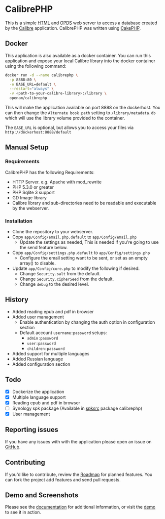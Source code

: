 # CalibrePHP

This is a simple [HTML](http://en.wikipedia.org/wiki/HTML) and [OPDS](http://en.wikipedia.org/wiki/OPDS) web server to access a database created by the [Calibre](http://calibre-ebook.com) application. CalibrePHP was written using [CakePHP](http://cakephp.org).

## Docker
This application is also available as a docker container. You can run this application and expose your local Calibre library into the docker container using the following command:

```bash
docker run -d --name calibrephp \
  -p 8888:80 \
  -e BASE_URL=default \
  --restart="always" \
  -v <path-to-your-calibre-library>:/library \
  openam/calibrephp
```

This will make the application available on port 8888 on the dockerhost. You can then change the `Alternate book path` setting to `/library/metadata.db` which will use the library volume provided to the container.

The `BASE_URL` is optional, but allows you to access your files via `http://dockerhost:8888/default`

## Manual Setup
### Requirements
CalibrePHP has the following Requirements:
* HTTP Server. e.g. Apache with mod_rewrite
* PHP 5.3.0 or greater
* PHP Sqlite 3 support
* GD Image library
* Calibre library and sub-directories need to be readable and executable by the webserver.

### Installation
* Clone the repository to your webserver.
* Copy `app/Config/email.php.default` to `app/Config/email.php`
  * Update the settings as needed, This is needed if you're going to use the send feature below.
* Copy `app/Config/settings.php.default` to `app/Config/settings.php`
  * Configure the email setting want to be sent, or set as an empty array() to disable.
* Update `app/Config/core.php` to modify the following if desired.
  * Change `Security.salt` from the default.
  * Change `Security.cipherSeed` from the default.
  * Change `debug` to the desired level.

## History
* Added reading epub and pdf in browser
* Added user management
  * Enable authentication by changing the auth option in configuration section
  * Default account `username:password` setups:
    * `admin:password`
    * `user:password`
    * `children:password`
* Added support for multiple languages
* Added Russian language
* Added configuration section

## Todo
* [x] Dockerize the application
* [x] Multiple language support
* [x] Reading epub and pdf in browser
* [ ] Synology spk package (Available in [spksrc](https://github.com/demorfi/spksrc) package calibrephp)
* [x] User management

## Reporting issues
If you have any issues with with the application please open an issue on [GitHub](https://github.com/openam/calibrephp/issues).

## Contributing
If you'd like to contribute, review the [Roadmap](https://github.com/openam/calibrephp/wiki/Roadmap) for planned features. You can fork the project add features and send pull requests.

## Demo and Screenshots

Please see the [documentation](http://openam.github.io/calibrephp/) for additional information, or visit the [demo](http://calibre.fakewaffle.com/demo) to see it in action.
